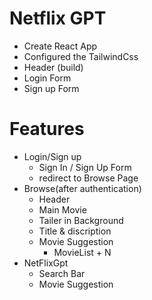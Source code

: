 # Netflix GPT
- Create React App 
- Configured the TailwindCss
- Header (build)
- Login Form
- Sign up Form


# Features
- Login/Sign up 
    - Sign In / Sign Up Form
    - redirect to Browse Page
- Browse(after authentication)
    - Header
    - Main Movie
    - Tailer in Background
    - Title & discription
    - Movie Suggestion
        - MovieList + N
- NetFlixGpt
    - Search Bar
    - Movie Suggestion
